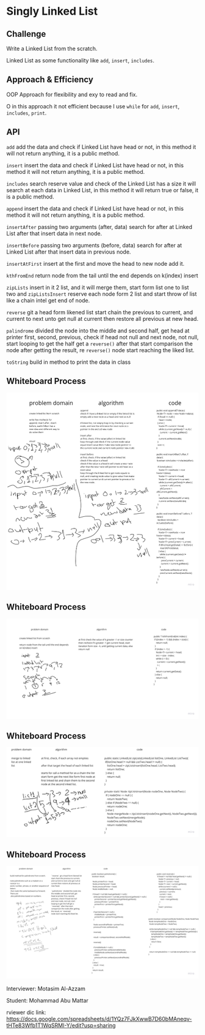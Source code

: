 # Singly Linked List

<!-- Short summary or background information -->

## Challenge

<!-- Description of the challenge -->

Write a Linked List from the scratch.

Linked List as some functionality like `add`, `insert`, `includes`.

## Approach & Efficiency

<!-- What approach did you take? Why? What is the Big O space/time for this approach? -->

OOP Approach for flexibility and exy to read and fix.

O in this approach it not efficient because I use `while` for `add`,
`insert`, `includes`, `print`.

## API

<!-- Description of each method publicly available to your Linked List -->

`add` add the data and check if Linked List have head or not, in this method it will not return
anything, it is a public method.

`insert` insert the data and check if Linked List have head or not, in this method it will not
return anything, it is a public method.

`includes` search reserve value and check of the Linked List has a size it will search at each data
in Linked List, in this method it will return true or false, it is a public method.

`append` insert the data and check if Linked List have head or not, in this method it will not
return anything, it is a public method.

`insertAfter` passing two arguments (after, data)
search for after at Linked List after that insert data in next node.

`insertBefore` passing two arguments (before, data)
search for after at Linked List after that insert data in previous node.

`insertAtFirst` insert at the first and move the head to new node add it.

`kthFromEnd` return node from the tail until the end depends on k(index) insert

`zipLists` insert in it 2 list, and it will merge them, start form list one to list two
and `zipListsInsert`
reserve each node form 2 list and start throw of list like a chain intel get end of node.

`reverse` git a head form likened list start chain the previous to current, and current to next unto
get null at current then restore all previous at new head.

`palindrome` divided the node into the middle and second half, get head at printer first, second,
previous, check if head not null and next node, not null, start looping to get the half get a
`reverse()` after that start comparison the node after getting the result, re `reverse()`
node start reaching the liked list.

`toString` build in method to print the data in class

## Whiteboard Process

<!-- Embedded whiteboard image -->

![linked list](./linked-list.jpg)

## Whiteboard Process

<!-- Embedded whiteboard image -->

![linked list](./kthFromEnd.jpg)

## Whiteboard Process

<!-- Embedded whiteboard image -->

![linked list](./zipLists.jpg)

## Whiteboard Process

<!-- Embedded whiteboard image -->

![palindrome](./palindrome.jpg)

Interviewer: Motasim Al-Azzam

Student: Mohammad Abu Mattar

rviewer dic
link: https://docs.google.com/spreadsheets/d/1YQz7FJkXwwB7D60bMAneqv-tHTe83Wfb1T1WqSRMI-Y/edit?usp=sharing

